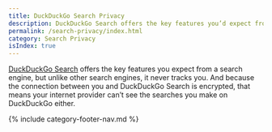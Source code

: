 ```yaml
---
title: DuckDuckGo Search Privacy
description: DuckDuckGo Search offers the key features you’d expect from a search engine--but unlike other search engines, it never tracks you.
permalink: /search-privacy/index.html
category: Search Privacy
isIndex: true
---
```


[DuckDuckGo Search](https://duckduckgo.com) offers the key features you expect from a search engine, but unlike other search engines, it never tracks you. And because the connection between you and DuckDuckGo Search is encrypted, that means your internet provider can’t see the searches you make on DuckDuckGo either.

{% include category-footer-nav.md %}
